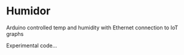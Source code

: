 # Humidor
Arduino controlled temp and humidity with Ethernet connection to IoT graphs

Experimental code...
